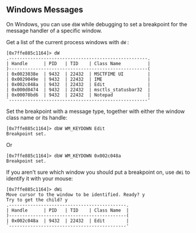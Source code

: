 ## Windows Messages

On Windows, you can use `dbW` while debugging to set a breakpoint for the message handler of a specific window.

Get a list of the current process windows with  `dW` :

```
[0x7ffe885c1164]> dW
.----------------------------------------------------.
| Handle      | PID   | TID    | Class Name          |
)----------------------------------------------------(
| 0x0023038e  | 9432  | 22432  | MSCTFIME UI         |
| 0x0029049e  | 9432  | 22432  | IME                 |
| 0x002c048a  | 9432  | 22432  | Edit                |
| 0x000d0474  | 9432  | 22432  | msctls_statusbar32  |
| 0x00070bd6  | 9432  | 22432  | Notepad             |
`----------------------------------------------------'
```

Set the breakpoint with a message type, together with either the window class name or its handle:

```
[0x7ffe885c1164]> dbW WM_KEYDOWN Edit
Breakpoint set.
```

Or

``` 
[0x7ffe885c1164]> dbW WM_KEYDOWN 0x002c048a
Breakpoint set.
```

If you aren't sure which window you should put a breakpoint on, use `dWi` to identify it with your mouse:

```
[0x7ffe885c1164]> dWi
Move cursor to the window to be identified. Ready? y
Try to get the child? y
.--------------------------------------------.
| Handle      | PID   | TID    | Class Name  |
)--------------------------------------------(
| 0x002c048a  | 9432  | 22432  | Edit        |
`--------------------------------------------'
```

